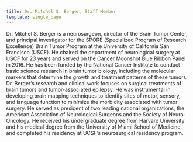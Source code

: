 ```yaml
---
title: Dr. Mitchel S. Berger, Staff Member
template: single_page
---
```

<div>
<single-staff-member
	source="bergerm_headshot-squarecrop_2_0.png"
	name="Dr. Mitchel S. Berger">
</single-staff-member>
</div>

Dr. Mitchel S. Berger is a neurosurgeon, director of the Brain Tumor Center, and principal investigator for the SPORE (Specialized Program of Research Excellence) Brain Tumor Program at the University of California San Francisco (USCF). He chaired the department of neurological surgery at USCF for 23 years and served on the Cancer Moonshot Blue Ribbon Panel in 2016. He has been funded by the National Cancer Institute to conduct basic science research in brain tumor biology, including the molecular markers that determine the growth and treatment patterns of these tumors. Dr. Berger’s research and clinical work focuses on surgical treatments of brain tumors and tumor-associated epilepsy. He was instrumental in developing brain mapping techniques to identify sites of motor, sensory, and language function to minimize the morbidity associated with tumor surgery. He served as president of two leading national organizations, the American Association of Neurological Surgeons and the Society of Neuro-Oncology. He received his undergraduate degree from Harvard University and his medical degree from the University of Miami School of Medicine, and completed his residency at UCSF’s neurosurgical residency program.
